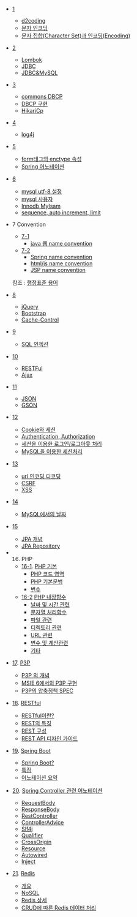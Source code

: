 - [1](./01.md)
  + [d2coding](./01.md#d2coding)
  + [문자 인코딩](./01.md#문자-인코딩)
  + [문자 집합(Character Set)과 인코딩(Encoding)](./01.md#문자-집합과-인코딩)

- [2](./02.md)
  + [Lombok](./02.md#Lombok)
  + [JDBC](./02.md#JDBC)
  + [JDBC&MySQL](./02.md#JDBCMySQL)

- [3](./03.md)
  + [commons DBCP](./03.md#commons-dbcp)
  + [DBCP 구현](./03.md#DBCP-구현)
  + [HikariCp](./03.md#HikariCp) 

- [4](./04.md)
  + [log4j](./04.md#log4j)

- [5](./05.md)
  + [form태그의 enctype 속성](./05.md#form태그의-enctype-속성)
  + [Spring 어노테이션](./05.md#어노테이션)

- [6](./06.md)
  + [mysql utf-8 설정](./06.md#mysql-utf8-설정)
  + [mysql 사용자](./06.md#mysql-사용자)
  + [Innodb,MyIsam](./06.md#InnodbMyIsam)
  + [sequence, auto increment, limit](./06.md#sequence-auto-increment-limit)

- 7 Convention
  + [7-1](./07_1.md)
    * [java 웹 name convention](./07_1.md#java)
  + [7-2](./07_2.md)
    * [Spring name convention](./07_2.md#spring) 
    * [html/js name convention](./07_2.md#htmljs)
    * [JSP name convention](./07_2.md#JSP)

   참조 : [행정표준 용어](https://www.data.go.kr/information/PDS_0000000000000299/recsroom.do)
 - [8](./08.md)
    + [jQuery](./08.md#jQuery)
    + [Bootstrap](./08.md#Bootstrap)
    + [Cache-Control](./08.md#Cache-Control)
 - [9](./09.md)
    + [SQL 인젝션](./09.md#SQL-Injection)
 - [10](./10.md)
    + [RESTFul](./10.md#RESTFul)
    + [Ajax](./10.md#Ajax)
 - [11](./11.md)
    + [JSON](./11.md#JSON)
    + [GSON](./11.md#GSON)
 - [12](./12.md)
    + [Cookie와 세션](./12.md#Cookie와-세션)
    + [Authentication, Authorization](./12.md#Authentication-Authorization)
    + [세션을 이용한 로그인/로그아웃 처리](./12.md#세션을-이용한-로그인로그아웃-처리)
    + [MySQL을 이용한 세션처리](./12.md#MySQL을-이용한-세션처리)

 - [13](./13.md)
    + [url 인코딩 디코딩](./13.md#URL-Encode---Decode)
    + [CSRF](./13.md#CSRF) 
    + [XSS](./13.md#XSS)
 - [14](./14.md)
     + [MySQL에서의 날짜](./14.md#MySQL에서의-날짜)
 - [15](./15.md)
     + [JPA 개념](./15.md#개념)
     + [JPA Repository](./15.md#JPA-Repository)
 - 16. PHP
   + [16-1](./16_1.md). [PHP 기본](./16_1.md#16-1-php-기본)
      * [PHP 코드 영역](./16_1.md#PHP-코드-영역)
      * [PHP 기본문법](./16_1.md#PHP-기본문법)
      * [변수](./16_1.md#변수)
   + [16-2](./16_2.md) [PHP 내장함수](./16_2.md#16-2-php-내장함수)
      * [날짜 및 시간 관련](./16_2.md#날짜-및-시간-관련)
      * [문자열 처리함수](./16_2.md#문자열-처리함수)
      * [파일 관련](./16_2.md#파일-관련)
      * [디렉토리 관련](./16_2.md#디렉토리-관련)
      * [URL 관련](./16_2.md#URL-관련)
      * [변수 및 계산관련](./16_2.md#변수-및-계산관련)
      * [기타](./16_2.md#기타)
- [17](./17.md). [P3P](./17.md#17-p3p)

    + [P3P 의 개념](./17.md#p3p-의-개념)
    + [MSIE 6에서의 P3P 구현](./17.md#msie-6에서의-p3p-구현)
    + [P3P의 압축정책 SPEC](./17.md#p3p의-압축정책-spec)

- [18](./18.md). [RESTful](18.md#18-restful)

    + [RESTful이란?](18.md#restful이란)
    + [REST의 특징](18.md#rest의-특징)
    + [REST 구성](18.md#rest-구성)
    + [REST API 디자인 가이드](18.md#rest-api-디자인-가이드)

- [19](./19.md). [Spring Boot](19.md#19-spring-boot)

   + [Spring Boot?](./19.md#spring-boot-1)
   + [특징](./19.md#특징)
   + [어노테이션 요약](./19.md#spring-annotation-요약)
   
- [20](./20.md). [Spring Controller 관련 어노테이션](./20.md#controller-관련-어노테이션)

   + [RequestBody](./20.md#requestbody)
   + [ResponseBody](./20.md#responsebody)
   + [RestController](./20.md#restcontroller)
   + [ControllerAdvice](./20.md#controlleradvice)
   + [Slf4j](./20.md#slf4j)
   + [Qualifier](./20.md#qualifier)
   + [CrossOrigin](./20.md#crossorigin)
   + [Resource](./20.md#resource)
   + [Autowired](./20.md#autowired)
   + [Inject](./20.md#inject)
   
- [21](./21.md). [Redis](./21.md#21-redis)   
	+ [개요](./21.md#개요)
	+ [NoSQL](./21.md#nosql)
	+ [Redis 상세](./21.md#redis-상세)
	+ [CRUD에 따른 Redis 데이터 처리](./21.md#crud에-따른-redis-데이터-처리)

